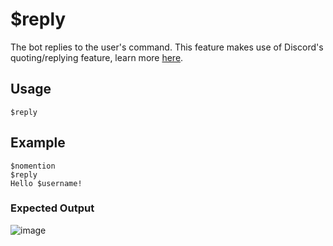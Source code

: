 # $reply
The bot replies to the user's command. This feature makes use of Discord's quoting/replying feature, learn more [here](https://support.discord.com/hc/en-us/articles/360057382374-Replies-FAQ).

## Usage
```$reply```

## Example
```
$nomention
$reply
Hello $username!
```

### Expected Output
![image](https://user-images.githubusercontent.com/69215413/114278562-6dee2a80-99fe-11eb-8185-dcdce9b7c1c6.png)

